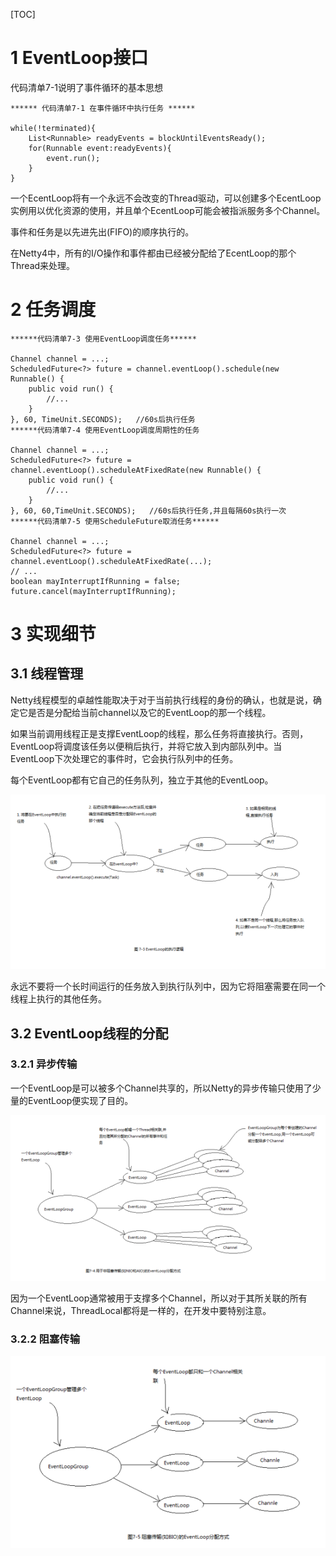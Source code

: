 [TOC]



# 1 EventLoop接口

代码清单7-1说明了事件循环的基本思想

```
****** 代码清单7-1 在事件循环中执行任务 ******

while(!terminated){
    List<Runnable> readyEvents = blockUntilEventsReady();
    for(Runnable event:readyEvents){
        event.run();
    }
}
```

一个EcentLoop将有一个永远不会改变的Thread驱动，可以创建多个EcentLoop实例用以优化资源的使用，并且单个EcentLoop可能会被指派服务多个Channel。

事件和任务是以先进先出(FIFO)的顺序执行的。

在Netty4中，所有的I/O操作和事件都由已经被分配给了EcentLoop的那个Thread来处理。



# 2 任务调度

```
******代码清单7-3 使用EventLoop调度任务******

Channel channel = ...;
ScheduledFuture<?> future = channel.eventLoop().schedule(new Runnable() {
    public void run() {
        //...
    }
}, 60, TimeUnit.SECONDS);   //60s后执行任务
******代码清单7-4 使用EventLoop调度周期性的任务

Channel channel = ...;
ScheduledFuture<?> future = channel.eventLoop().scheduleAtFixedRate(new Runnable() {
    public void run() {
        //...
    }
}, 60, 60,TimeUnit.SECONDS);   //60s后执行任务,并且每隔60s执行一次
******代码清单7-5 使用ScheduleFuture取消任务******

Channel channel = ...;
ScheduledFuture<?> future = channel.eventLoop().scheduleAtFixedRate(...);   
// ...
boolean mayInterruptIfRunning = false;
future.cancel(mayInterruptIfRunning);
```





# 3 实现细节

## 3.1 线程管理

Netty线程模型的卓越性能取决于对于当前执行线程的身份的确认，也就是说，确定它是否是分配给当前channel以及它的EventLoop的那一个线程。

如果当前调用线程正是支撑EventLoop的线程，那么任务将直接执行。否则，EventLoop将调度该任务以便稍后执行，并将它放入到内部队列中。当EventLoop下次处理它的事件时，它会执行队列中的任务。

每个EventLoop都有它自己的任务队列，独立于其他的EventLoop。

![img](./resources/5.1.png)

永远不要将一个长时间运行的任务放入到执行队列中，因为它将阻塞需要在同一个线程上执行的其他任务。



## 3.2 EventLoop线程的分配

### 3.2.1 异步传输

一个EventLoop是可以被多个Channel共享的，所以Netty的异步传输只使用了少量的EventLoop便实现了目的。

![img](./resources/5.2.png)

因为一个EventLoop通常被用于支撑多个Channel，所以对于其所关联的所有Channel来说，ThreadLocal都将是一样的，在开发中要特别注意。



### 3.2.2 阻塞传输

![img](./resources/5.3.png)